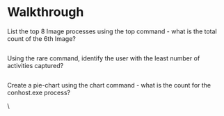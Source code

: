 # Walkthrough

List the top 8 Image processes using the top command -  what is the total count of the 6th Image?

&#x20;

<figure><img src="https://camo.githubusercontent.com/bdd59ba39de3a024bae7e4bd13f9eb44600c6e51510532b88fc76e4a35431ad5/68747470733a2f2f692e696d6775722e636f6d2f3851354765744f2e706e67" alt=""><figcaption></figcaption></figure>

Using the rare command, identify the user with the least number of activities captured?

<figure><img src="https://camo.githubusercontent.com/2f01a3c6a5b6d8ba884f0dc6c088975e8cbeeece1f47c145cba858dc6c05f3b3/68747470733a2f2f692e696d6775722e636f6d2f724f48517a47392e706e67" alt=""><figcaption></figcaption></figure>

Create a pie-chart using the chart command - what is the count for the conhost.exe process?

&#x20;\


<figure><img src="https://camo.githubusercontent.com/9e74b8a7a89ed79ae6c6926b3d71003afeac3d016d82d858bce6c8b90222b8fa/68747470733a2f2f692e696d6775722e636f6d2f727165593056782e706e67" alt=""><figcaption></figcaption></figure>
